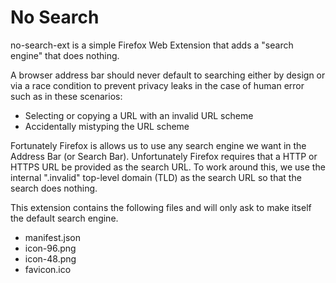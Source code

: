 # No Search

no-search-ext is a simple Firefox Web Extension that adds a "search engine" that does nothing.

A browser address bar should never default to searching either by design or via a race condition to prevent privacy leaks in the case of human error such as in these scenarios:

- Selecting or copying a URL with an invalid URL scheme
- Accidentally mistyping the URL scheme

Fortunately Firefox is allows us to use any search engine we want in the Address Bar (or Search Bar). Unfortunately Firefox requires that a HTTP or HTTPS URL be provided as the search URL. To work around this, we use the internal ".invalid" top-level domain (TLD) as the search URL so that the search does nothing.

This extension contains the following files and will only ask to make itself the default search engine.

- manifest.json
- icon-96.png
- icon-48.png
- favicon.ico

